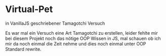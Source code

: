 # Virtual-Pet
in VanillaJS geschriebener Tamagotchi Versuch

Es war mal ein Versuch eine Art Tamagotchi zu erstellen, leider fehlte mir bei diesem Projekt noch das nötige OOP Wissen in JS,
mal schauen ob ich mir da noch einmal die Zeit nehme und dies noch einmal unter OOP Standard rewrite.
